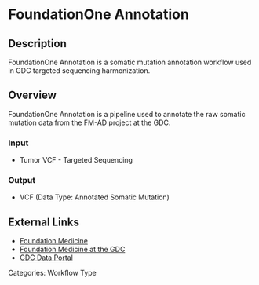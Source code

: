 # FoundationOne Annotation

## Description ##

FoundationOne Annotation is a somatic mutation annotation workflow used in GDC targeted sequencing harmonization.

## Overview ##

FoundationOne Annotation is a pipeline used to annotate the raw somatic mutation data from the FM-AD project at the GDC.

### Input

* Tumor VCF - Targeted Sequencing

### Output

* VCF (Data Type: Annotated Somatic Mutation)

## External Links ##

* [Foundation Medicine](https://www.foundationmedicine.com/)
* [Foundation Medicine at the GDC](https://gdc.cancer.gov/about-gdc/contributed-genomic-data-cancer-research/foundation-medicine)
* [GDC Data Portal](https://portal.gdc.cancer.gov)

Categories: Workflow Type